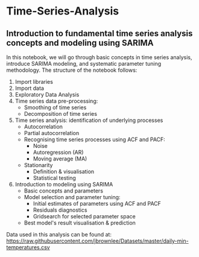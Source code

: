 # Time-Series-Analysis
Introduction to fundamental time series analysis concepts and modeling using SARIMA
-----------------------------------------------------------------------------------

In this notebook, we will go through basic concepts in time series analysis, introduce SARIMA modeling, and systematic parameter tuning methodology. The structure of the notebook follows:
1. Import libraries
2. Import data
3. Exploratory Data Analysis
4. Time series data pre-processing:
    - Smoothing of time series
    - Decomposition of time series
5. Time series analysis: identification of underlying processes
    - Autocorrelation
    - Partial autocorrelation
    - Recognising time series processes using ACF and PACF:
        - Noise
        - Autoregression (AR)
        - Moving average (MA)
    - Stationarity
        - Definition & visualisation
        - Statistical testing
6. Introduction to modeling using SARIMA
    - Basic concepts and parameters
    - Model selection and parameter tuning:
        - Initial estimates of parameters using ACF and PACF
        - Residuals diagnostics
        - Gridsearch for selected parameter space 
    - Best model's result visualisation & prediction


Data used in this analysis can be found at: https://raw.githubusercontent.com/jbrownlee/Datasets/master/daily-min-temperatures.csv
